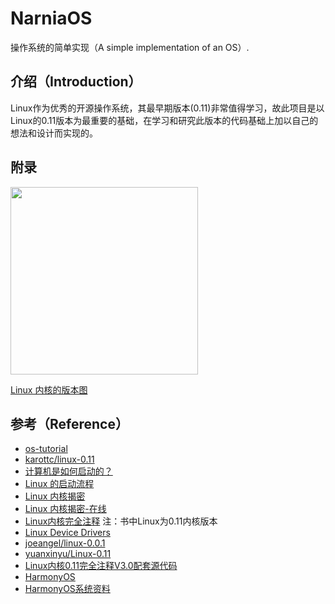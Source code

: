 # NarniaOS
操作系统的简单实现（A simple implementation of an OS）.

## 介绍（Introduction）
Linux作为优秀的开源操作系统，其最早期版本(0.11)非常值得学习，故此项目是以Linux的0.11版本为最重要的基础，在学习和研究此版本的代码基础上加以自己的想法和设计而实现的。

## 附录

<img height="300px" src="https://github.com/Lvsi-China/NarniaOS/raw/master/extra/images/Linux-kernel-version.png">

[Linux 内核的版本图](https://zh.wikipedia.org/wiki/Linux%E5%86%85%E6%A0%B8#%E7%89%88%E6%9C%AC%E5%88%97%E8%A1%A8)

## 参考（Reference）
- [os-tutorial](https://github.com/cfenollosa/os-tutorial)
- [karottc/linux-0.11](https://github.com/karottc/linux-0.11)
- [计算机是如何启动的？](http://www.ruanyifeng.com/blog/2013/02/booting.html)
- [Linux 的启动流程](http://www.ruanyifeng.com/blog/2013/08/linux_boot_process.html)
- [Linux 内核揭密](https://github.com/MintCN/linux-insides-zh)
- [Linux 内核揭密-在线](https://xinqiu.gitbooks.io/linux-insides-cn/content/)
- [Linux内核完全注释](https://book.douban.com/subject/1231236/) 注：书中Linux为0.11内核版本
- [Linux Device Drivers](https://www.xml.com/ldd/chapter/book/)
- [joeangel/linux-0.0.1](https://github.com/joeangel/linux-0.0.1)
- [yuanxinyu/Linux-0.11](https://github.com/yuanxinyu/Linux-0.11)
- [Linux内核0.11完全注释V3.0配套源代码](https://github.com/loveveryday/linux0.11)
- [HarmonyOS](https://github.com/walksourcecode/HarmonyOS)
- [HarmonyOS系统资料](https://github.com/walksourcecode/HarmonyOS-1)

